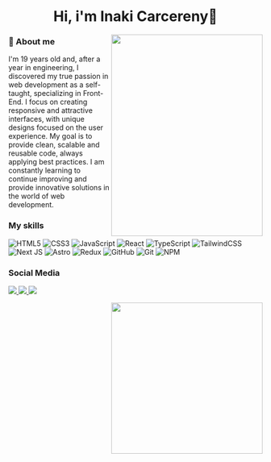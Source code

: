 <h1 align='center'>Hi, i'm Inaki Carcereny🚀</h1>

<p>
  <img align="right" height=400px width=300px src='https://media1.giphy.com/media/v1.Y2lkPTc5MGI3NjExaGl2NTNwamxkOGQ2MXhxeGVydHI0MWdlYXIxNXJ1MXlqOXZhNTczYiZlcD12MV9pbnRlcm5hbF9naWZfYnlfaWQmY3Q9Zw/rRUkyPRSt4JdKXT30P/giphy.webp'>
</p>

<h3>
  👾 About me
</h3>

I'm 19 years old and, after a year in engineering, I discovered my true passion in web development as a self-taught, specializing in Front-End. I focus on creating responsive and attractive interfaces, with unique designs focused on the user experience. My goal is to provide clean, scalable and reusable code, always applying best practices. I am constantly learning to continue improving and provide innovative solutions in the world of web development.

<h3>
  My skills
</h3>

![HTML5](https://img.shields.io/badge/html5-%23E34F26.svg?style=for-the-badge&logo=html5&logoColor=white)
![CSS3](https://img.shields.io/badge/css3-%231572B6.svg?style=for-the-badge&logo=css3&logoColor=white)
![JavaScript](https://img.shields.io/badge/javascript-%23323330.svg?style=for-the-badge&logo=javascript&logoColor=%23F7DF1E)
![React](https://img.shields.io/badge/react-%2320232a.svg?style=for-the-badge&logo=react&logoColor=%2361DAFB)
![TypeScript](https://img.shields.io/badge/typescript-%23007ACC.svg?style=for-the-badge&logo=typescript&logoColor=white)
![TailwindCSS](https://img.shields.io/badge/tailwindcss-%2338B2AC.svg?style=for-the-badge&logo=tailwind-css&logoColor=white)
![Next JS](https://img.shields.io/badge/Next-black?style=for-the-badge&logo=next.js&logoColor=white)
![Astro](https://img.shields.io/badge/astro-%232C2052.svg?style=for-the-badge&logo=astro&logoColor=white)
![Redux](https://img.shields.io/badge/redux-%23593d88.svg?style=for-the-badge&logo=redux&logoColor=white)
![GitHub](https://img.shields.io/badge/github-%23121011.svg?style=for-the-badge&logo=github&logoColor=white)
![Git](https://img.shields.io/badge/git-%23F05033.svg?style=for-the-badge&logo=git&logoColor=white)
![NPM](https://img.shields.io/badge/NPM-%23CB3837.svg?style=for-the-badge&logo=npm&logoColor=white)

<h3>
  Social Media
</h3>

<div>
  <a href="https://www.instagram.com/inaki.carce/">
<img src="https://img.shields.io/badge/Instagram-%23E4405F.svg?style=for-the-badge&logo=Instagram&logoColor=white">
</a>
<a href="https://x.com/Inaki_Dev">
<img src="https://img.shields.io/badge/X-%23000000.svg?style=for-the-badge&logo=X&logoColor=white">
</a>
<a href="https://www.linkedin.com/in/i%C3%B1aki-carcereny-77b555316/">
<img src="https://img.shields.io/badge/linkedin-%230077B5.svg?style=for-the-badge&logo=linkedin&logoColor=white">
</a>
</div>

<p>
  <img width=300px align="right" src="https://github-readme-stats.vercel.app/api?username=InakiCarcereny&show_icons=true&hide_border=true" />
</p>
